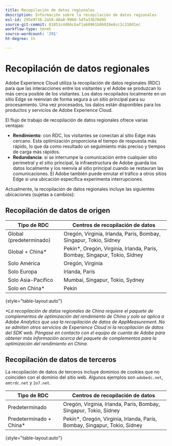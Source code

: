 ```yaml
---
title: Recopilación de datos regionales
description: Información sobre la recopilación de datos regionales
exl-id: 295e9736-2a58-48a8-9968-5dfa33b70d95
source-git-commit: 01851c4d66cbaf1a68961b86926e8cc2c310d1ec
workflow-type: tm+mt
source-wordcount: '291'
ht-degree: 1%

---
```


# Recopilación de datos regionales

Adobe Experience Cloud utiliza la recopilación de datos regionales (RDC) para que las interacciones entre los visitantes y el Adobe se produzcan lo más cerca posible de los visitantes. Los datos recopilados localmente en un sitio Edge se reenvían de forma segura a un sitio principal para su procesamiento. Una vez procesados, los datos están disponibles para los productos y servicios de Adobe Experience Cloud.

El flujo de trabajo de recopilación de datos regionales ofrece varias ventajas:

* **Rendimiento**: con RDC, los visitantes se conectan al sitio Edge más cercano. Esta optimización proporciona el tiempo de respuesta más rápido, lo que da como resultado un seguimiento más preciso y tiempos de carga más rápidos.
* **Redundancia**: si se interrumpe la comunicación entre cualquier sitio perimetral y el sitio principal, la infraestructura de Adobe guarda los datos localmente y los reenvía al sitio principal cuando se restauran las comunicaciones. El Adobe también puede enrutar el tráfico a otros sitios Edge si una ubicación específica experimenta interrupciones.

Actualmente, la recopilación de datos regionales incluye las siguientes ubicaciones (sujetas a cambios):

## Recopilación de datos de origen

| Tipo de RDC | Centros de recopilación de datos |
| --- | --- |
| Global (predeterminado) | Oregón, Virginia, Irlanda, París, Bombay, Singapur, Tokio, Sídney |
| Global + China* | Pekín*, Oregón, Virginia, Irlanda, París, Bombay, Singapur, Tokio, Sídney |
| Solo América | Oregón, Virginia |
| Solo Europa | Irlanda, París |
| Solo Asia-Pacífico | Mumbai, Singapur, Tokio, Sydney |
| Solo en China* | Pekín |

{style="table-layout:auto"}

_*La recopilación de datos regionales de China requiere el paquete de complementos de optimización del rendimiento de China y solo se aplica a Adobe Analytics que usa la recopilación de datos de AppMeasurement. No se admiten otros servicios de Experience Cloud ni la recopilación de datos del SDK web. Póngase en contacto con el equipo de cuenta de Adobe para obtener más información acerca del paquete de complementos para la optimización del rendimiento en China._

## Recopilación de datos de terceros

La recopilación de datos de terceros incluye dominios de cookies que no coinciden con el dominio del sitio web. Algunos ejemplos son `adobedc.net`, `omtrdc.net` y `2o7.net`.

| Tipo de RDC | Centros de recopilación de datos |
| --- | --- |
| Predeterminado | Oregón, Virginia, Irlanda, París, Bombay, Singapur, Tokio, Sídney |
| Predeterminado + China* | Pekín*, Oregón, Virginia, Irlanda, París, Bombay, Singapur, Tokio, Sídney |

{style="table-layout:auto"}
